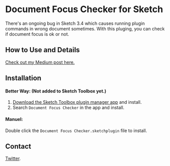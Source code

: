 # Document Focus Checker for Sketch

There's an ongoing bug in Sketch 3.4 which causes running plugin commands in wrong document sometimes. With this pluging, you can check if document focus is ok or not.

## How to Use and Details

[Check out my Medium post here.](https://medium.com/)

## Installation

#### Better Way: (Not added to Sketch Toolbox yet.)
1. [Download the Sketch Toolbox plugin manager app](http://sketchtoolbox.com) and install.
2. Search `Document Focus Checker` in the app and install.

#### Manuel:
Double click the `Document Focus Checker.sketchplugin` file to install.

## Contact

[Twitter](https://twitter.com/einancunlu).